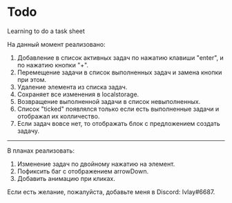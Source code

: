 # Todo
Learning to do a task sheet

На данный момент реализовано: 
1. Добавление в список активных задач по нажатию клавиши "enter", и по нажатию кнопки "+".
2. Перемещение задачи в список выполненных задач и замена кнопки при этом.
3. Удаление элемента из списка задач.
4. Сохраняeт все изменения в localstorage.
5. Возвращение выполненной задачи в список невыполненных.
6. Список "ticked" появлялся только если есть выполненные задачи и отображал их колличество.
7. Если задач вовсе нет, то отображать блок с предложением создать задачу.
--------------------------------------------------------

В планах реализовать: 
1. Изменение задач по двойному нажатию на элемент.
2. Пофиксить баг с отображением arrowDown.
3. Добавить анимацию при кликах.

Если есть желание, пожалуйста, добавьте меня в Discord: Ivlay#6687.


